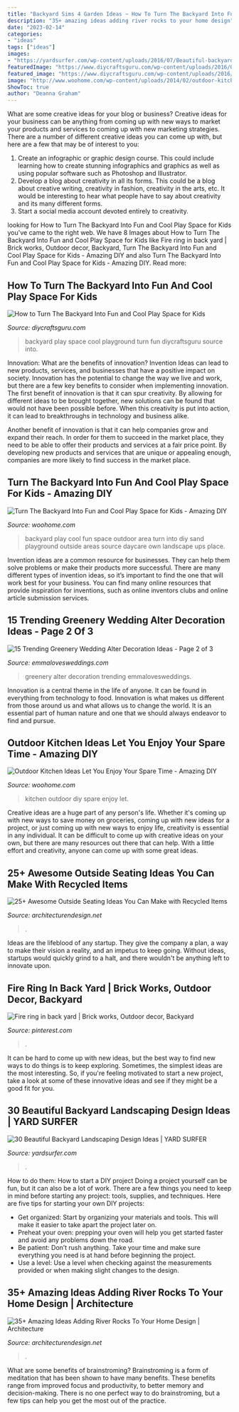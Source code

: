 ```yaml
---
title: "Backyard Sims 4 Garden Ideas ~ How To Turn The Backyard Into Fun And Cool Play Space For Kids"
description: "35+ amazing ideas adding river rocks to your home design"
date: "2023-02-14"
categories:
- "ideas"
tags: ["ideas"]
images:
- "https://yardsurfer.com/wp-content/uploads/2016/07/Beautiful-backyard-landscaping-designs-and-ideas.jpg"
featuredImage: "https://www.diycraftsguru.com/wp-content/uploads/2016/04/05-kids-backyard-playground.jpg"
featured_image: "https://www.diycraftsguru.com/wp-content/uploads/2016/04/05-kids-backyard-playground.jpg"
image: "http://www.woohome.com/wp-content/uploads/2014/02/outdoor-kitchen-4.jpg"
ShowToc: true
author: "Deanna Graham"
---
```



What are some creative ideas for your blog or business?
Creative ideas for your business can be anything from coming up with new ways to market your products and services to coming up with new marketing strategies. There are a number of different creative ideas you can come up with, but here are a few that may be of interest to you: 
1) Create an infographic or graphic design course. This could include learning how to create stunning infographics and graphics as well as using popular software such as Photoshop and Illustrator. 
2) Develop a blog about creativity in all its forms. This could be a blog about creative writing, creativity in fashion, creativity in the arts, etc. It would be interesting to hear what people have to say about creativity and its many different forms. 
3) Start a social media account devoted entirely to creativity.

	

		
looking for How to Turn The Backyard Into Fun and Cool Play Space for Kids you've came to the right web. We have 8 Images about How to Turn The Backyard Into Fun and Cool Play Space for Kids like Fire ring in back yard | Brick works, Outdoor decor, Backyard, Turn The Backyard Into Fun and Cool Play Space for Kids - Amazing DIY and also Turn The Backyard Into Fun and Cool Play Space for Kids - Amazing DIY. Read more:
		
    
## How To Turn The Backyard Into Fun And Cool Play Space For Kids

<img loading=lazy src="https://www.diycraftsguru.com/wp-content/uploads/2016/04/05-kids-backyard-playground.jpg" onerror="this.onerror=null;this.src='https://tse1.mm.bing.net/th?id=OIP.4mVrmaXq3uZSdz-94DEJ5QHaJ4&amp;pid=15.1';" alt="How to Turn The Backyard Into Fun and Cool Play Space for Kids">

_Source: diycraftsguru.com_

>backyard play space cool playground turn fun diycraftsguru source into. 

	

Innovation: What are the benefits of innovation?
Invention Ideas can lead to new products, services, and businesses that have a positive impact on society. Innovation has the potential to change the way we live and work, but there are a few key benefits to consider when implementing innovation. 
The first benefit of innovation is that it can spur creativity. By allowing for different ideas to be brought together, new solutions can be found that would not have been possible before. When this creativity is put into action, it can lead to breakthroughs in technology and business alike. 

Another benefit of innovation is that it can help companies grow and expand their reach. In order for them to succeed in the market place, they need to be able to offer their products and services at a fair price point. By developing new products and services that are unique or appealing enough, companies are more likely to find success in the market place.

    
## Turn The Backyard Into Fun And Cool Play Space For Kids - Amazing DIY

<img loading=lazy src="http://www.woohome.com/wp-content/uploads/2016/04/kids-backyard-playground-3_2.jpg" onerror="this.onerror=null;this.src='https://tse4.mm.bing.net/th?id=OIP.3c7NNzclxGJIe4HnsDbfFAHaJ4&amp;pid=15.1';" alt="Turn The Backyard Into Fun and Cool Play Space for Kids - Amazing DIY">

_Source: woohome.com_

>backyard play cool fun space outdoor area turn into diy sand playground outside areas source daycare own landscape ups place. 

	

Invention ideas are a common resource for businesses. They can help them solve problems or make their products more successful. There are many different types of invention ideas, so it’s important to find the one that will work best for your business. You can find many online resources that provide inspiration for inventions, such as online inventors clubs and online article submission services.

    
## 15 Trending Greenery Wedding Alter Decoration Ideas - Page 2 Of 3

<img loading=lazy src="https://emmalovesweddings.com/wp-content/uploads/2017/11/greenery-wedding-alter-decoratioon-ideas.jpg" onerror="this.onerror=null;this.src='https://tse3.mm.bing.net/th?id=OIP.DAfFfrEEigBblvpXctcmHwHaLH&amp;pid=15.1';" alt="15 Trending Greenery Wedding Alter Decoration Ideas - Page 2 of 3">

_Source: emmalovesweddings.com_

>greenery alter decoration trending emmalovesweddings. 

	

Innovation is a central theme in the life of anyone. It can be found in everything from technology to food. Innovation is what makes us different from those around us and what allows us to change the world. It is an essential part of human nature and one that we should always endeavor to find and pursue.

    
## Outdoor Kitchen Ideas Let You Enjoy Your Spare Time - Amazing DIY

<img loading=lazy src="http://www.woohome.com/wp-content/uploads/2014/02/outdoor-kitchen-4.jpg" onerror="this.onerror=null;this.src='https://tse2.mm.bing.net/th?id=OIP.jcxSXCNgDdbCiHqAuxVTmAHaKe&amp;pid=15.1';" alt="Outdoor Kitchen Ideas Let You Enjoy Your Spare Time - Amazing DIY">

_Source: woohome.com_

>kitchen outdoor diy spare enjoy let. 

	

Creative ideas are a huge part of any person's life. Whether it's coming up with new ways to save money on groceries, coming up with new ideas for a project, or just coming up with new ways to enjoy life, creativity is essential in any individual. It can be difficult to come up with creative ideas on your own, but there are many resources out there that can help. With a little effort and creativity, anyone can come up with some great ideas.

    
## 25+ Awesome Outside Seating Ideas You Can Make With Recycled Items

<img loading=lazy src="https://cdn.architecturendesign.net/wp-content/uploads/2015/06/AD-DIY-Outdoor-Seating-Ideas-5.jpg" onerror="this.onerror=null;this.src='https://tse4.mm.bing.net/th?id=OIP.Mpm_Ad9ReCjFaRQHamHbIQHaLF&amp;pid=15.1';" alt="25+ Awesome Outside Seating Ideas You Can Make with Recycled Items">

_Source: architecturendesign.net_

>. 

	

Ideas are the lifeblood of any startup. They give the company a plan, a way to make their vision a reality, and an impetus to keep going. Without ideas, startups would quickly grind to a halt, and there wouldn't be anything left to innovate upon.

    
## Fire Ring In Back Yard | Brick Works, Outdoor Decor, Backyard

<img loading=lazy src="https://i.pinimg.com/736x/05/93/3a/05933a91d3f1a4042e845005dbb9d1f3--fire-ring-back-yard.jpg" onerror="this.onerror=null;this.src='https://tse1.mm.bing.net/th?id=OIP.rq68QwzNy08cfbScBrWbZgAAAA&amp;pid=15.1';" alt="Fire ring in back yard | Brick works, Outdoor decor, Backyard">

_Source: pinterest.com_

>. 

	

It can be hard to come up with new ideas, but the best way to find new ways to do things is to keep exploring. Sometimes, the simplest ideas are the most interesting. So, if you're feeling motivated to start a new project, take a look at some of these innovative ideas and see if they might be a good fit for you.

    
## 30 Beautiful Backyard Landscaping Design Ideas | YARD SURFER

<img loading=lazy src="https://yardsurfer.com/wp-content/uploads/2016/07/Beautiful-backyard-landscaping-designs-and-ideas.jpg" onerror="this.onerror=null;this.src='https://tse2.mm.bing.net/th?id=OIP.dWpZjjfY7yoz5hovdc9E5wHaLH&amp;pid=15.1';" alt="30 Beautiful Backyard Landscaping Design Ideas | YARD SURFER">

_Source: yardsurfer.com_

>. 

	

How to do them: How to start a DIY project
Doing a project yourself can be fun, but it can also be a lot of work. There are a few things you need to keep in mind before starting any project: tools, supplies, and techniques. Here are five tips for starting your own DIY projects: 
- Get organized: Start by organizing your materials and tools. This will make it easier to take apart the project later on. 
- Preheat your oven: prepping your oven will help you get started faster and avoid any problems down the road. 
- Be patient: Don’t rush anything. Take your time and make sure everything you need is at hand before beginning the project. 
- Use a level: Use a level when checking against the measurements provided or when making slight changes to the design.

    
## 35+ Amazing Ideas Adding River Rocks To Your Home Design | Architecture

<img loading=lazy src="https://cdn.architecturendesign.net/wp-content/uploads/2015/06/AD-Add-River-Rocks-To-Home-11.jpg" onerror="this.onerror=null;this.src='https://tse2.mm.bing.net/th?id=OIP.zNUFlzA7H2TjP0mNPsOXOAHaLG&amp;pid=15.1';" alt="35+ Amazing Ideas Adding River Rocks To Your Home Design | Architecture">

_Source: architecturendesign.net_

>. 

	

What are some benefits of brainstroming?
Brainstroming is a form of meditation that has been shown to have many benefits. These benefits range from improved focus and productivity, to better memory and decision-making. There is no one perfect way to do brainstroming, but a few tips can help you get the most out of the practice.

